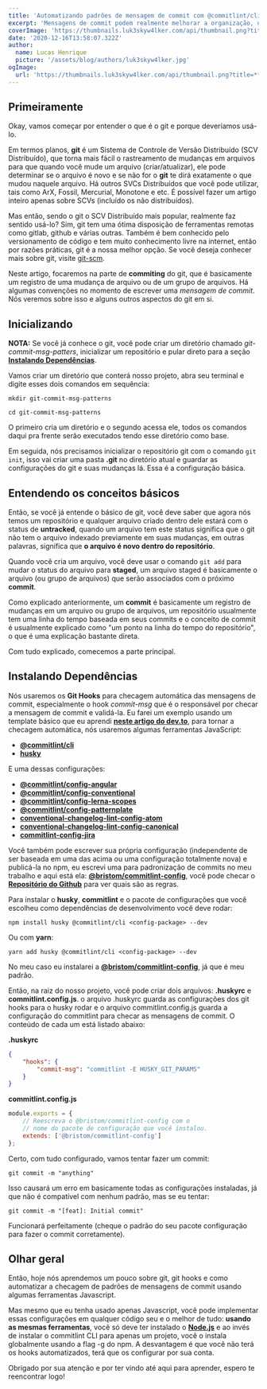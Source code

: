 ```yaml
---
title: 'Automatizando padrões de mensagem de commit com @commitlint/cli'
excerpt: 'Mensagens de commit podem realmente melhorar a organização, observação e padrões do seu repositório. Hoje vamos aprender como podemos implementá-las da forma correta (e automatizada).'
coverImage: 'https://thumbnails.luk3skyw4lker.com/api/thumbnail.png?title=**Corrigindo**%20mensagens%20de%20commit%20no%20git&images=https://cdn.worldvectorlogo.com/logos/gitignoreio-1.svg'
date: '2020-12-16T13:58:07.322Z'
author:
  name: Lucas Henrique
  picture: '/assets/blog/authors/luk3skyw4lker.jpg'
ogImage:
  url: 'https://thumbnails.luk3skyw4lker.com/api/thumbnail.png?title=**Corrigindo**%20mensagens%20de%20commit%20no%20git&images=https://cdn.worldvectorlogo.com/logos/gitignoreio-1.svg'
---
```


## Primeiramente

Okay, vamos começar por entender o que é o git e porque deveríamos usá-lo.

Em termos planos, **git** é um Sistema de Controle de Versão Distribuído (SCV Distribuído), que torna mais fácil o rastreamento de mudanças em arquivos para que quando você mude um arquivo (criar/atualizar), ele pode determinar se o arquivo é novo e se não for o **git** te dirá exatamente o que mudou naquele arquivo. Há outros SVCs Distribuídos que você pode utilizar, tais como ArX, Fossil, Mercurial, Monotone e etc. É possível fazer um artigo inteiro apenas sobre SCVs (incluído os não distribuídos).

Mas então, sendo o git o SCV Distribuído mais popular, realmente faz sentido usá-lo? Sim, git tem uma ótima disposição de ferramentas remotas como gitlab, github e várias outras. Também é bem conhecido pelo versionamento de código e tem muito conhecimento livre na internet, então por razões práticas, git é a nossa melhor opção. Se você deseja conhecer mais sobre git, visite [git-scm](https://git-scm.com/).

Neste artigo, focaremos na parte de **commiting** do git, que é basicamente um registro de uma mudança de arquivo ou de um grupo de arquivos. Há algumas convenções no momento de escrever uma _mensagem de commit_. Nós veremos sobre isso e alguns outros aspectos do git em si.

## Inicializando

**NOTA:** Se você já conhece o git, você pode criar um diretório chamado _git-commit-msg-patters_, inicializar um repositório e pular direto para a seção [**Instalando Dependências**](#installing-deps).

Vamos criar um diretório que conterá nosso projeto, abra seu terminal e digite esses dois comandos em sequência:

```shell
mkdir git-commit-msg-patterns

cd git-commit-msg-patterns
```

O primeiro cria um diretório e o segundo acessa ele, todos os comandos daqui pra frente serão executados tendo esse diretório como base.

Em seguida, nós precisamos inicializar o repositório git com o comando `git init`, isso vai criar uma pasta **.git** no diretório atual e guardar as configurações do git e suas mudanças lá. Essa é a configuração básica.

## Entendendo os conceitos básicos

Então, se você já entende o básico de git, você deve saber que agora nós temos um repositório e qualquer arquivo criado dentro dele estará com o status de **untracked**, quando um arquivo tem este status significa que o git não tem o arquivo indexado previamente em suas mudanças, em outras palavras, significa que **o arquivo é novo dentro do repositório**.

Quando você cria um arquivo, você deve usar o comando `git add` para mudar o status do arquivo para **staged**, um arquivo staged é basicamente o arquivo (ou grupo de arquivos) que serão associados com o próximo **commit**.

Como explicado anteriormente, um **commit** é basicamente um registro de mudanças em um arquivo ou grupo de arquivos, um repositório usualmente tem uma linha do tempo baseada em seus commits e o conceito de commit é usualmente explicado como "um ponto na linha do tempo do repositório", o que é uma explicação bastante direta.

Com tudo explicado, comecemos a parte principal.

<h2 id="installing-deps">Instalando Dependências</h2>

Nós usaremos os **Git Hooks** para checagem automática das mensagens de commit, especialmente o hook _commit-msg_ que é o responsável por checar a mensagem de commit e validá-la. Eu farei um exemplo usando um template básico que eu aprendi [**neste artigo do dev.to**](https://dev.to/helderburato/patterns-for-writing-better-git-commit-messages-4ba0), para tornar a checagem automática, nós usaremos algumas ferramentas JavaScript:

- **<a href="https://commitlint.js.org/#/" class="hover:underline">@commitlint/cli</a>**
- **<a href="https://github.com/typicode/husky/tree/master" class="hover:underline">husky</a>**

E uma dessas configurações:

- **<a href="https://github.com/conventional-changelog/commitlint/tree/master/@commitlint/config-angular" class="hover:underline">@commitlint/config-angular</a>**
- **<a href="https://github.com/conventional-changelog/commitlint/tree/master/@commitlint/config-conventional" class="hover:underline">@commitlint/config-conventional</a>**
- **<a href="https://github.com/conventional-changelog/commitlint/tree/master/@commitlint/config-lerna-scopes" class="hover:underline">@commitlint/config-lerna-scopes</a>**
- **<a href="https://github.com/conventional-changelog/commitlint/tree/master/@commitlint/config-patternplate" class="hover:underline">@commitlint/config-patternplate</a>**
- **<a href="https://github.com/erikmueller/conventional-changelog-lint-config-atom" class="hover:underline">conventional-changelog-lint-config-atom</a>**
- **<a href="https://github.com/gajus/conventional-changelog-lint-config-canonical" class="hover:underline">conventional-changelog-lint-config-canonical</a>**
- **<a href="https://github.com/Gherciu/commitlint-jira" class="hover:underline">commitlint-config-jira</a>**

Você também pode escrever sua própria configuração (independente de ser baseada em uma das acima ou uma configuração totalmente nova) e publicá-la no npm, eu escrevi uma para padronização de commits no meu trabalho e aqui está ela: [**@bristom/commitlint-config**](https://www.npmjs.com/package/@bristom/commitlint-config), você pode checar o [**Repositório do Github**](https://github.com/bristom/commitlint-config) para ver quais são as regras.

Para instalar o **husky**, **commitlint** e o pacote de configurações que você escolheu como dependências de desenvolvimento você deve rodar:

    npm install husky @commitlint/cli <config-package> --dev

Ou com **yarn**:

    yarn add husky @commitlint/cli <config-package> --dev

No meu caso eu instalarei a [**@bristom/commitlint-config**](https://www.npmjs.com/package/@bristom/commitlint-config), já que é meu padrão.

Então, na raiz do nosso projeto, você pode criar dois arquivos: **.huskyrc** e **commitlint.config.js**. o arquivo .huskyrc guarda as configurações dos git hooks para o husky rodar e o arquivo commitlint.config.js guarda a configuração do commitlint para checar as mensagens de commit. O conteúdo de cada um está listado abaixo:

**.huskyrc**

```json
{
	"hooks": {
		"commit-msg": "commitlint -E HUSKY_GIT_PARAMS"
	}
}
```

**commitlint.config.js**

```javascript
module.exports = {
	// Reescreva o @bristom/commitlint-config com o
	// nome do pacote de configuração que você instalou.
	extends: ['@bristom/commitlint-config']
};
```

Certo, com tudo configurado, vamos tentar fazer um commit:

```shell
git commit -m "anything"
```

Isso causará um erro em basicamente todas as configurações instaladas, já que não é compatível com nenhum padrão, mas se eu tentar:

```shell
git commit -m "[feat]: Initial commit"
```

Funcionará perfeitamente (cheque o padrão do seu pacote configuração para fazer o commit corretamente).

## Olhar geral

Então, hoje nós aprendemos um pouco sobre git, git hooks e como automatizar a checagem de padrões de mensagens de commit usando algumas ferramentas Javascript.

Mas mesmo que eu tenha usado apenas Javascript, você pode implementar essas configurações em qualquer código seu e o melhor de tudo: **usando as mesmas ferramentas**, você só deve ter instalado o **<a href="https://nodejs.org" class="hover:underline">Node.js</a>** e ao invés de instalar o commitlint CLI para apenas um projeto, você o instala globalmente usando a flag -g do npm. A desvantagem é que você não terá os hooks automatizados, terá que os configurar por sua conta.

Obrigado por sua atenção e por ter vindo até aqui para aprender, espero te reencontrar logo!
